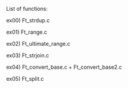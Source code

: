 List of functions:

ex00) Ft_strdup.c

ex01) Ft_range.c

ex02) Ft_ultimate_range.c

ex03) Ft_strjoin.c

ex04) Ft_convert_base.c + Ft_convert_base2.c

ex05) Ft_split.c
